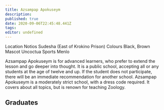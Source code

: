 ```yaml
---
title: Azsampap Apokuseym
description: 
published: true
date: 2020-09-06T22:45:48.441Z
tags: 
editor: undefined
---
```


Location Notios Sudesha (East of Krokino Prison)
Colours Black, Brown
Mascot Uncoctua
Sports Menlo

Azsampap Apokuseym is for advanced learners, who prefer to extend the lesson and go deeper into thought. It is a public school, accepting all or any students at the age of twelve and up. If the student does not participate, there will be an immediate recommendation for another school. Azsampap Apokuseym is a moderately strict school, with a dress code required. It covers about all topics, but is renown for teaching Zoology.

## Graduates